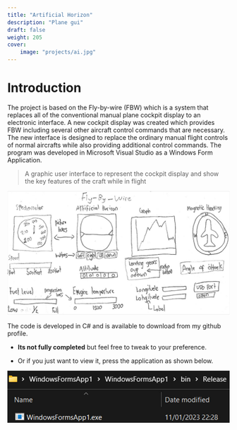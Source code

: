 ```yaml
---
title: "Artificial Horizon"
description: "Plane gui"
draft: false
weight: 205
cover:
    image: "projects/ai.jpg"
--- 
```


# Introduction
The project is based on the Fly-by-wire (FBW) which is a system that replaces all of the conventional manual plane cockpit display to an electronic interface. A new cockpit display was created which provides FBW including several other aircraft control commands that are necessary. The new interface is designed to replace the ordinary manual flight controls of normal aircrafts while also providing additional control commands. The program was developed in Microsoft Visual Studio as a Windows Form Application.

> A graphic user interface to represent the cockpit display and show the key features of the craft while in flight

![](/projects/draft.jpg)

The code is developed in C# and is available to download from my github profile.

- **Its not fully completed** but feel free to tweak to your preference.

- Or if you just want to view it, press the application as shown below.

![](/projects/release.jpg)

